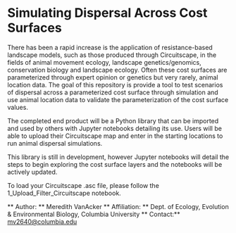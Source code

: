 # Simulating Dispersal Across Cost Surfaces

There has been a rapid increase is the application of resistance-based landscape models, such as those produced through Circuitscape, in the fields of animal movement ecology, landscape genetics/genomics, conservation biology and landscape ecology. Often these cost surfaces are parameterized through expert opinion or genetics but very rarely, animal location data. The goal of this repository is provide a tool to test scenarios of dispersal across a parameterized cost surface through simulation  and use animal location data to validate the parameterization of the cost surface values. 

The completed end product will be a Python library that can be imported and used by others with Jupyter notebooks detailing its use. Users will be able to upload their Circuitscape map and enter in the starting locations to run animal dispersal simulations.

This library is still in development, however Jupyter notebooks will detail the steps to begin exploring the cost surface layers and the notebooks will be actively updated.

To load your Circuitscape .asc file, please follow the 1_Upload_Filter_Circuitscape notebook.


** Author: ** Meredith VanAcker
** Affiliation: ** Dept. of Ecology, Evolution & Environmental Biology, Columbia University
** Contact:**  mv2640@columbia.edu


